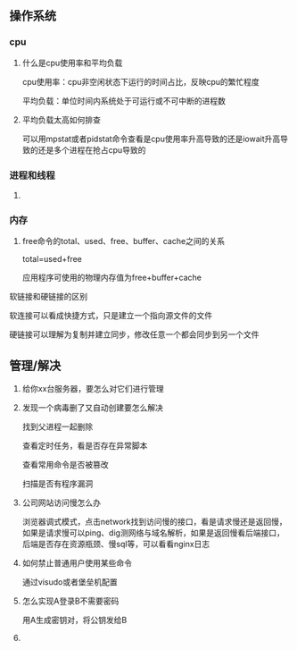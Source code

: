 ## 操作系统

### cpu

1. 什么是cpu使用率和平均负载

   cpu使用率：cpu非空闲状态下运行的时间占比，反映cpu的繁忙程度

   平均负载：单位时间内系统处于可运行或不可中断的进程数

2. 平均负载太高如何排查

   可以用mpstat或者pidstat命令查看是cpu使用率升高导致的还是iowait升高导致的还是多个进程在抢占cpu导致的

### 进程和线程

1. 

### 内存

1. free命令的total、used、free、buffer、cache之间的关系

   total=used+free

   应用程序可使用的物理内存值为free+buffer+cache



软链接和硬链接的区别

软连接可以看成快捷方式，只是建立一个指向源文件的文件

硬链接可以理解为复制并建立同步，修改任意一个都会同步到另一个文件

## 管理/解决

1. 给你xx台服务器，要怎么对它们进行管理

2. 发现一个病毒删了又自动创建要怎么解决

   找到父进程一起删除

   查看定时任务，看是否存在异常脚本

   查看常用命令是否被篡改

   扫描是否有程序漏洞

3. 公司网站访问慢怎么办

   浏览器调式模式，点击network找到访问慢的接口，看是请求慢还是返回慢，如果是请求慢可以ping、dig测网络与域名解析，如果是返回慢看后端接口，后端是否存在资源瓶颈、慢sql等，可以看看nginx日志

4. 如何禁止普通用户使用某些命令

   通过visudo或者堡垒机配置

5. 怎么实现A登录B不需要密码

   用A生成密钥对，将公钥发给B

6. 

   

   

   

   

